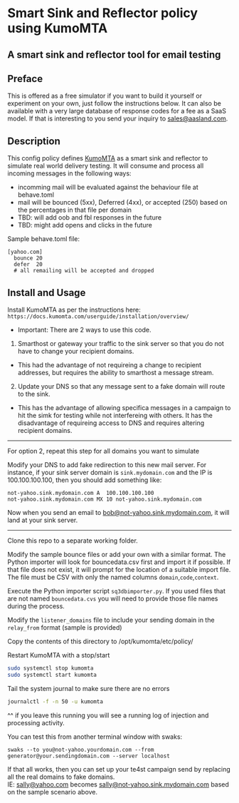# Smart Sink and Reflector policy using KumoMTA
## A smart sink and reflector tool for email testing

## Preface
This is offered as a free simulator if you want to build it yourself or experiment on your own, just follow the instructions below.
It can also be available with a very large database of response codes for a fee as a SaaS model.  If that is interesting to you send your inquiry to [sales@aasland.com](mailto:sales@aasland.com).

## Description
This config policy defines [KumoMTA](https://kumomta.com) as a smart sink and
reflector to simulate real world delivery testing.
It will consume and process all incoming messages in the
following ways:
* incomming mail will be evaluated against the behaviour
    file at behave.toml
* mail will be bounced (5xx), Deferred (4xx), or accepted (250)
    based on the percentages in that file per domain
* TBD: will add oob and fbl responses in the future
* TBD: might add opens and clicks in the future

Sample behave.toml file:
```
[yahoo.com]
  bounce 20
  defer  20
  # all remailing will be accepted and dropped
```

## Install and Usage
Install KumoMTA as per the instructions here: `https://docs.kumomta.com/userguide/installation/overview/`


- Important: There are 2 ways to use this code.
1) Smarthost or gateway your traffic to the sink server so that you do not have to change your recipient domains.
  - This had the advantage of not requireing a change to recipient addresses, but requires the ability to smarthost a message stream.
2) Update your DNS so that any message sent to a fake domain will route to the sink.  
  - This has the advantage of allowing specifica messages in a campaign to hit the simk for testing while not interfereing with others.  It has the disadvantage of requireing access to DNS and requires altering recipient domains.

 --------------------------
For option 2, repeat this step for all domains you want to simulate

Modify your DNS to add fake redirection to this new mail server.  For instance, if your sink server domain is `sink.mydomain.com` and the IP is 100.100.100.100, then you should add something like:
```
not-yahoo.sink.mydomain.com A  100.100.100.100
not-yahoo.sink.mydomain.com MX 10 not-yahoo.sink.mydomain.com
```
Now when you send an email to bob@not-yahoo.sink.mydomain.com, it will land at your sink server.

 -------------------------------------

Clone this repo to a separate working folder.

Modify the sample bounce files or add your own with a similar format.
The Python importer will look for bouncedata.csv first and import it if possible.
If that file does not exist, it will prompt for the location of a suitable 
import file.  The file must be CSV with only the named columns `domain`,`code`,`context`.

Execute the Python importer script `sq3dbimporter.py`.  If you used files that are not named `bouncedata.cvs` you will need to provide those file names during the process.

Modify the `listener_domains` file to include your sending domain in the `relay_from` format (sample is provided)

Copy the contents of this directory to /opt/kumomta/etc/policy/

Restart KumoMTA with a stop/start
``` bash
sudo systemctl stop kumomta
sudo systemctl start kumomta
```

Tail the system journal to make sure there are no errors

```bash
journalctl -f -n 50 -u kumomta
```

^^ if you leave this running you will see a running log of injection and processing activity.

You can test this from another terminal window with swaks:

`swaks --to you@not-yahoo.yourdomain.com --from generator@your.sendingdomain.com --server localhost`

If that all works, then you can set up your te4st campaign send by replacing all the real domains to fake domains.  
IE: sally@yahoo.com becomes sally@not-yahoo.sink.mydomain.com based on the sample scenario above.




